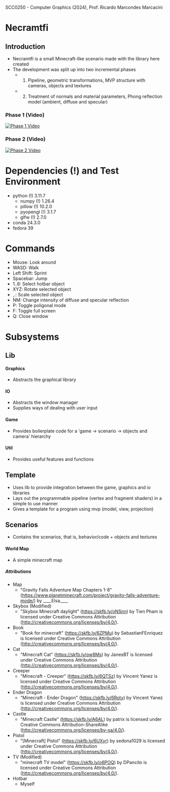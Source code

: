 SCC0250 - Computer Graphics (2024), Prof. Ricardo Marcondes Marcacini
# Necramtfi
## Introduction
- Necramtfi is a small Minecraft-like scenario made with the library here created
- The development was split up into two incremental phases
    - 1. Pipeline, geometric transformations, MVP structure with cameras, objects and textures
    - 2. Treatment of normals and material parameters, Phong reflection model (ambient, diffuse and specular)
### Phase 1 (Video)
[![Phase 1 Video](http://img.youtube.com/vi/5w5zoETEjNw/maxresdefault.jpg)](http://www.youtube.com/watch?v=5w5zoETEjNw)

### Phase 2 (Video)
[![Phase 2 Video](http://img.youtube.com/vi/1qE3UyN29vg/maxresdefault.jpg)](https://www.youtube.com/watch?v=1qE3UyN29vg)

# Dependencies (!) and Test Environment
- python (!) 3.11.7
    - numpy (!) 1.26.4
    - pillow (!) 10.2.0
    - pyopengl (!) 3.1.7
    - glfw (!) 2.7.0
- conda 24.3.0
- fedora 39

# Commands
- Mouse: Look around
- WASD: Walk
- Left Shift: Sprint
- Spacebar: Jump
- 1..6: Select hotbar object
- XYZ: Rotate selected object
- ,.: Scale selected object
- NM: Change intensity of diffuse and specular reflection
- P: Toggle poligonal mode
- F: Toggle full screen
- Q: Close window

# Subsystems
## Lib
#### Graphics
- Abstracts the graphical library
#### IO
- Abstracts the window manager
- Supplies ways of dealing with user input
#### Game
- Provides boilerplate code for a 'game -> scenario -> objects and camera' hierarchy
#### Util
- Provides useful features and functions

## Template
- Uses lib to provide integration between the game, graphics and io libraries
- Lays out the programmable pipeline (vertex and fragment shaders) in a simple to use manner
- Gives a template for a program using mvp (model, view, projection)

## Scenarios
- Contains the scenarios, that is, behavior/code + objects and textures
#### World Map
- A simple minecraft map
##### Attributions
- Map
    - "Gravity Falls Adventure Map Chapters 1-8" (https://www.planetminecraft.com/project/gravity-falls-adventure-mode/) by \_\_\_\_Elsa\_\_\_\_
- Skybox (Modified)
    - "Skybox Minecraft daylight" (https://skfb.ly/oNSnn) by Tien Pham is licensed under Creative Commons Attribution (http://creativecommons.org/licenses/by/4.0/).
- Book
    - "Book for minecraft" (https://skfb.ly/6ZPMu) by SebastianFEnriquez is licensed under Creative Commons Attribution (http://creativecommons.org/licenses/by/4.0/).
- Cat
    - "Minecraft Cat" (https://skfb.ly/ow8Ms) by JanesBT is licensed under Creative Commons Attribution (http://creativecommons.org/licenses/by/4.0/).
- Creeper
    - "Minecraft - Creeper" (https://skfb.ly/6QTSz) by Vincent Yanez is licensed under Creative Commons Attribution (http://creativecommons.org/licenses/by/4.0/).
- Ender Dragon
    - "Minecraft - Ender Dragon" (https://skfb.ly/6Roty) by Vincent Yanez is licensed under Creative Commons Attribution (http://creativecommons.org/licenses/by/4.0/).
- Castle
    - "Minecraft Castle" (https://skfb.ly/A6AL) by patrix is licensed under Creative Commons Attribution-ShareAlike (http://creativecommons.org/licenses/by-sa/4.0/).
- Pistol
    - "[Minecraft] Pistol" (https://skfb.ly/6UXyr) by sedona1029 is licensed under Creative Commons Attribution (http://creativecommons.org/licenses/by/4.0/).
- TV (Modified)
    - "minecraft TV model" (https://skfb.ly/o6POQ) by DPancito is licensed under Creative Commons Attribution (http://creativecommons.org/licenses/by/4.0/).
- Hotbar
    - Myself
